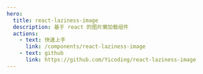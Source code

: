 ```yaml
---
hero:
  title: react-laziness-image
  description: 基于 react 的图片懒加载组件
  actions:
    - text: 快速上手
      link: /components/react-laziness-image
    - text: github
      link: https://github.com/Yicoding/react-laziness-image
---
```

